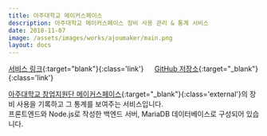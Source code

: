 ```yaml
---
title: 아주대학교 메이커스페이스
description: 아주대학교 메이커스페이스 장비 사용 관리 & 통계 서비스
date: 2018-11-07
image: /assets/images/works/ajoumaker/main.png
layout: docs
---
```

[서비스 링크](/ajoumaker){:target="blank"}{:class='link'}
&emsp;
[GitHub 저장소](https://github.com/luftaquila/ajoumaker){:target="_blank"}{:class='link'}  

[아주대학교 창업지원단 메이커스페이스](http://changup.ajou.ac.kr/sub/sub02_03.php){:target="_blank"}{:class='external'}의 장비 사용을 기록하고 그 통계를 보여주는 서비스입니다.  
프론트엔드와 Node.js로 작성한 백엔드 서버, MariaDB 데이터베이스로 구성되어 있습니다.
